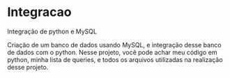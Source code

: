 # Integracao
Integração de python e MySQL


Criação de um banco de dados usando MySQL, e integração desse banco de dados com o python.
Nesse projeto, você pode achar meu código em python, minha lista de queries, e todos os arquivos utilizadas na realização desse projeto.
